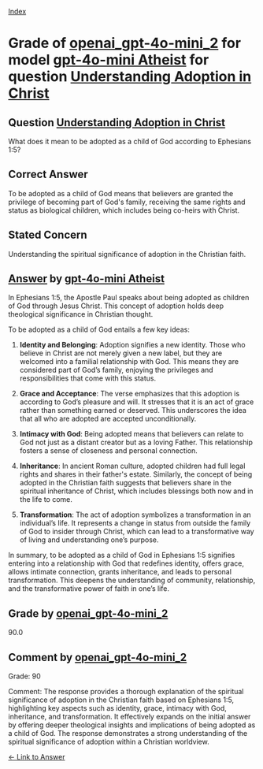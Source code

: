
[Index](../../../../index.md)
# Grade of [openai_gpt-4o-mini_2](../../../grading_models/openai_gpt-4o-mini_2.md) for model [gpt-4o-mini Atheist](../../../answering_models/gpt-4o-mini_Atheist.md) for question [Understanding Adoption in Christ](../../../questions/Understanding_Adoption_in_Christ.md)

## Question [Understanding Adoption in Christ](../../../questions/Understanding_Adoption_in_Christ.md)
What does it mean to be adopted as a child of God according to Ephesians 1:5?

## Correct Answer
To be adopted as a child of God means that believers are granted the privilege of becoming part of God's family, receiving the same rights and status as biological children, which includes being co-heirs with Christ.

## Stated Concern
Understanding the spiritual significance of adoption in the Christian faith.

## [Answer](../Understanding_Adoption_in_Christ.md) by [gpt-4o-mini Atheist](../../../answering_models/gpt-4o-mini_Atheist.md)
In Ephesians 1:5, the Apostle Paul speaks about being adopted as children of God through Jesus Christ. This concept of adoption holds deep theological significance in Christian thought.

To be adopted as a child of God entails a few key ideas:

1. **Identity and Belonging**: Adoption signifies a new identity. Those who believe in Christ are not merely given a new label, but they are welcomed into a familial relationship with God. This means they are considered part of God’s family, enjoying the privileges and responsibilities that come with this status.

2. **Grace and Acceptance**: The verse emphasizes that this adoption is according to God’s pleasure and will. It stresses that it is an act of grace rather than something earned or deserved. This underscores the idea that all who are adopted are accepted unconditionally.

3. **Intimacy with God**: Being adopted means that believers can relate to God not just as a distant creator but as a loving Father. This relationship fosters a sense of closeness and personal connection.

4. **Inheritance**: In ancient Roman culture, adopted children had full legal rights and shares in their father's estate. Similarly, the concept of being adopted in the Christian faith suggests that believers share in the spiritual inheritance of Christ, which includes blessings both now and in the life to come.

5. **Transformation**: The act of adoption symbolizes a transformation in an individual’s life. It represents a change in status from outside the family of God to insider through Christ, which can lead to a transformative way of living and understanding one’s purpose.

In summary, to be adopted as a child of God in Ephesians 1:5 signifies entering into a relationship with God that redefines identity, offers grace, allows intimate connection, grants inheritance, and leads to personal transformation. This deepens the understanding of community, relationship, and the transformative power of faith in one’s life.

## Grade by [openai_gpt-4o-mini_2](../../../grading_models/openai_gpt-4o-mini_2.md)
90.0

## Comment by [openai_gpt-4o-mini_2](../../../grading_models/openai_gpt-4o-mini_2.md)
Grade: 90

Comment: The response provides a thorough explanation of the spiritual significance of adoption in the Christian faith based on Ephesians 1:5, highlighting key aspects such as identity, grace, intimacy with God, inheritance, and transformation. It effectively expands on the initial answer by offering deeper theological insights and implications of being adopted as a child of God. The response demonstrates a strong understanding of the spiritual significance of adoption within a Christian worldview.

[&lt;- Link to Answer](../Understanding_Adoption_in_Christ.md)
